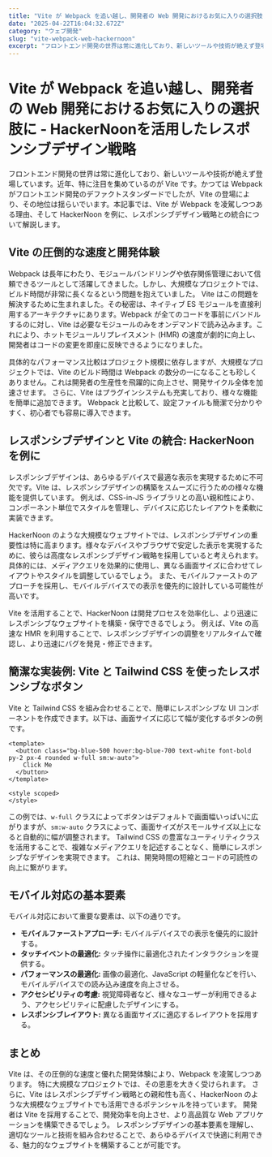 ```yaml
---
title: "Vite が Webpack を追い越し、開発者の Web 開発におけるお気に入りの選択肢に - HackerNoonを活用したレスポンシブデザイン戦略"
date: "2025-04-22T16:04:32.672Z"
category: "ウェブ開発"
slug: "vite-webpack-web-hackernoon"
excerpt: "フロントエンド開発の世界は常に進化しており、新しいツールや技術が絶えず登場しています。近年、特に注目を集めているのが Vite です。かつては Webpack がフロントエンド開発のデファクトスタンダードでしたが、Vite の登場により、その地位は揺らいでいます。本記事では、Vite が Webpa..."
---
```


# Vite が Webpack を追い越し、開発者の Web 開発におけるお気に入りの選択肢に - HackerNoonを活用したレスポンシブデザイン戦略

フロントエンド開発の世界は常に進化しており、新しいツールや技術が絶えず登場しています。近年、特に注目を集めているのが Vite です。かつては Webpack がフロントエンド開発のデファクトスタンダードでしたが、Vite の登場により、その地位は揺らいでいます。本記事では、Vite が Webpack を凌駕しつつある理由、そして HackerNoon を例に、レスポンシブデザイン戦略との統合について解説します。


## Vite の圧倒的な速度と開発体験

Webpack は長年にわたり、モジュールバンドリングや依存関係管理において信頼できるツールとして活躍してきました。しかし、大規模なプロジェクトでは、ビルド時間が非常に長くなるという問題を抱えていました。  Vite はこの問題を解決するために生まれました。その秘密は、ネイティブ ES モジュールを直接利用するアーキテクチャにあります。Webpack が全てのコードを事前にバンドルするのに対し、Vite は必要なモジュールのみをオンデマンドで読み込みます。これにより、ホットモジュールリプレイスメント (HMR) の速度が劇的に向上し、開発者はコードの変更を即座に反映できるようになりました。

具体的なパフォーマンス比較はプロジェクト規模に依存しますが、大規模なプロジェクトでは、Vite のビルド時間は Webpack の数分の一になることも珍しくありません。これは開発者の生産性を飛躍的に向上させ、開発サイクル全体を加速させます。  さらに、Vite はプラグインシステムも充実しており、様々な機能を簡単に追加できます。  Webpack と比較して、設定ファイルも簡潔で分かりやすく、初心者でも容易に導入できます。


## レスポンシブデザインと Vite の統合: HackerNoon を例に

レスポンシブデザインは、あらゆるデバイスで最適な表示を実現するために不可欠です。Vite は、レスポンシブデザインの構築をスムーズに行うための様々な機能を提供しています。  例えば、CSS-in-JS ライブラリとの高い親和性により、コンポーネント単位でスタイルを管理し、デバイスに応じたレイアウトを柔軟に実装できます。

HackerNoon のような大規模なウェブサイトでは、レスポンシブデザインの重要性は特に高まります。様々なデバイスやブラウザで安定した表示を実現するために、彼らは高度なレスポンシブデザイン戦略を採用していると考えられます。  具体的には、メディアクエリを効果的に使用し、異なる画面サイズに合わせてレイアウトやスタイルを調整しているでしょう。  また、モバイルファーストのアプローチを採用し、モバイルデバイスでの表示を優先的に設計している可能性が高いです。

Vite を活用することで、HackerNoon は開発プロセスを効率化し、より迅速にレスポンシブなウェブサイトを構築・保守できるでしょう。  例えば、Vite の高速な HMR を利用することで、レスポンシブデザインの調整をリアルタイムで確認し、より迅速にバグを発見・修正できます。


## 簡潔な実装例: Vite と Tailwind CSS を使ったレスポンシブなボタン

Vite と Tailwind CSS を組み合わせることで、簡単にレスポンシブな UI コンポーネントを作成できます。以下は、画面サイズに応じて幅が変化するボタンの例です。

```vue
<template>
  <button class="bg-blue-500 hover:bg-blue-700 text-white font-bold py-2 px-4 rounded w-full sm:w-auto">
    Click Me
  </button>
</template>

<style scoped>
</style>
```

この例では、`w-full` クラスによってボタンはデフォルトで画面幅いっぱいに広がりますが、`sm:w-auto` クラスによって、画面サイズがスモールサイズ以上になると自動的に幅が調整されます。  Tailwind CSS の豊富なユーティリティクラスを活用することで、複雑なメディアクエリを記述することなく、簡単にレスポンシブなデザインを実現できます。  これは、開発時間の短縮とコードの可読性の向上に繋がります。


## モバイル対応の基本要素

モバイル対応において重要な要素は、以下の通りです。

* **モバイルファーストアプローチ:** モバイルデバイスでの表示を優先的に設計する。
* **タッチイベントの最適化:** タッチ操作に最適化されたインタラクションを提供する。
* **パフォーマンスの最適化:** 画像の最適化、JavaScript の軽量化などを行い、モバイルデバイスでの読み込み速度を向上させる。
* **アクセシビリティの考慮:**  視覚障碍者など、様々なユーザーが利用できるよう、アクセシビリティに配慮したデザインにする。
* **レスポンシブレイアウト:**  異なる画面サイズに適応するレイアウトを採用する。


## まとめ

Vite は、その圧倒的な速度と優れた開発体験により、Webpack を凌駕しつつあります。  特に大規模なプロジェクトでは、その恩恵を大きく受けられます。  さらに、Vite はレスポンシブデザイン戦略との親和性も高く、HackerNoon のような大規模なウェブサイトでも活用できるポテンシャルを持っています。  開発者は Vite を採用することで、開発効率を向上させ、より高品質な Web アプリケーションを構築できるでしょう。  レスポンシブデザインの基本要素を理解し、適切なツールと技術を組み合わせることで、あらゆるデバイスで快適に利用できる、魅力的なウェブサイトを構築することが可能です。
